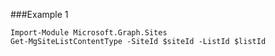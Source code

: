 ###Example 1
```
Import-Module Microsoft.Graph.Sites
Get-MgSiteListContentType -SiteId $siteId -ListId $listId
```
